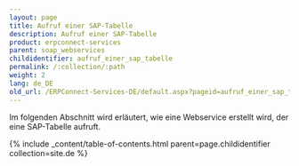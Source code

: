 ```yaml
---
layout: page
title: Aufruf einer SAP-Tabelle
description: Aufruf einer SAP-Tabelle
product: erpconnect-services
parent: soap_webservices
childidentifier: aufruf_einer_sap_tabelle
permalink: /:collection/:path
weight: 2
lang: de_DE
old_url: /ERPConnect-Services-DE/default.aspx?pageid=aufruf_einer_sap_tabelle
---
```


Im folgenden Abschnitt wird erläutert, wie eine Webservice erstellt wird, der eine SAP-Tabelle aufruft.

{% include _content/table-of-contents.html parent=page.childidentifier collection=site.de %}